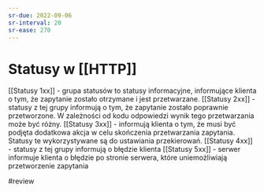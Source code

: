 ```yaml
---
sr-due: 2022-09-06
sr-interval: 20
sr-ease: 270
---
```


# Statusy w [[HTTP]]
[[Statusy 1xx]] - grupa statusów to statusy informacyjne, informujące klienta o tym, że zapytanie zostało otrzymane i jest przetwarzane.
[[Statusy 2xx]] - statusy z tej grupy informują o tym, że zapytanie zostało poprawnie przetworzone. W zależności od kodu odpowiedzi wynik tego przetwarzania może być różny.
[[Statusy 3xx]] - informują klienta o tym, że musi być podjęta dodatkowa akcja w celu skończenia przetwarzania zapytania. Statusy te wykorzystywane są do ustawiania przekierowań.
[[Statusy 4xx]] - statusy z tej grupy informują o błędzie klienta
[[Statusy 5xx]] - serwer informuje klienta o błędzie po stronie serwera, które uniemożliwiają przetworzenie zapytania

#review